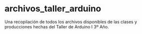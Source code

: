 # archivos_taller_arduino
Una recopilación de todos los archivos disponibles de las clases y producciones hechas del Taller de Arduino I 3º Año.
